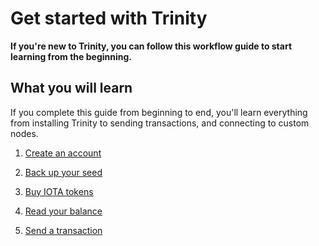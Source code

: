 # Get started with Trinity

**If you're new to Trinity, you can follow this workflow guide to start learning from the beginning.**

## What you will learn

If you complete this guide from beginning to end, you'll learn everything from installing Trinity to sending transactions, and connecting to custom nodes.

1. [Create an account](../how-to-guides/create-an-account.md)

2. [Back up your seed](../how-to-guides/back-up-seed.md)

3. [Buy IOTA tokens](../how-to-guides/buy-iota.md)

4. [Read your balance](../how-to-guides/read-your-balance.md)

5. [Send a transaction](../how-to-guides/send-a-transaction.md)